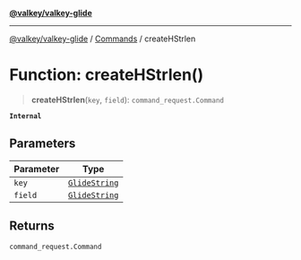 [**@valkey/valkey-glide**](../../README.md)

***

[@valkey/valkey-glide](../../modules.md) / [Commands](../README.md) / createHStrlen

# Function: createHStrlen()

> **createHStrlen**(`key`, `field`): `command_request.Command`

**`Internal`**

## Parameters

| Parameter | Type |
| ------ | ------ |
| `key` | [`GlideString`](../../BaseClient/type-aliases/GlideString.md) |
| `field` | [`GlideString`](../../BaseClient/type-aliases/GlideString.md) |

## Returns

`command_request.Command`
